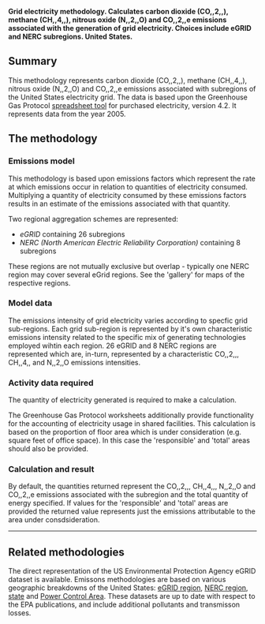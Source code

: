 **Grid electricity methodology. Calculates carbon dioxide (CO,,2,,),
methane (CH,,4,,), nitrous oxide (N,,2,,O) and CO,,2,,e emissions
associated with the generation of grid electricity. Choices include
eGRID and NERC subregions. United States.**

## Summary

This methodology represents carbon dioxide (CO,,2,,), methane (CH,,4,,),
nitrous oxide (N,,2,,O) and CO,,2,,e emissions associated with
subregions of the United States electricity grid. The data is based upon
the Greenhouse Gas Protocol [spreadsheet
tool](http://www.ghgprotocol.org/calculation-tools/all-tools) for
purchased electricity, version 4.2. It represents data from the year
2005.

## The methodology

### Emissions model

This methodology is based upon emissions factors which represent the
rate at which emissions occur in relation to quantities of electricity
consumed. Multiplying a quantity of electricity consumed by these
emissions factors results in an estimate of the emissions associated
with that quantity.

Two regional aggregation schemes are represented:

  - *eGRID* containing 26 subregions
  - *NERC (North American Electric Reliability Corporation)* containing
    8 subregions

These regions are not mutually exclusive but overlap - typically one
NERC region may cover several eGrid regions. See the 'gallery' for maps
of the respective regions.

### Model data

The emissions intensity of grid electricity varies according to specfic
grid sub-regions. Each grid sub-region is represented by it's own
characteristic emissions intensity related to the specific mix of
generating technologies employed wihtin each region. 26 eGRID and 8 NERC
regions are represented which are, in-turn, represented by a
characteristic CO,,2,,, CH,,4,, and N,,2,,O emissions intensities.

### Activity data required

The quantity of electricity generated is required to make a calculation.

The Greenhouse Gas Protocol worksheets additionally provide
functionality for the accounting of electricity usage in shared
facilities. This calculation is based on the proportion of floor area
which is under consideration (e.g. square feet of office space). In this
case the 'responsible' and 'total' areas should also be provided.

### Calculation and result

By default, the quantities returned represent the CO,,2,,, CH,,4,,,
N,,2,,O and CO,,2,,e emissions associated with the subregion and the
total quantity of energy specified. If values for the 'responsible' and
'total' areas are provided the returned value represents just the
emissions attributable to the area under consdsideration.

-----

## Related methodologies

The direct representation of the US Environmental Protection Agency
eGRID dataset is available. Emissons methodologies are based on various
geographic breakdowns of the United States: [eGRID
region](EPA_eGRID_by_eGRID_region), [NERC
region](EPA_eGRID_by_NERC_region), [state](EPA_eGRID_by_state) and
[Power Control Area](EPA_eGRID_by_Power_Control_Area). These datasets
are up to date with respect to the EPA publications, and include
additional pollutants and transmisson losses.
